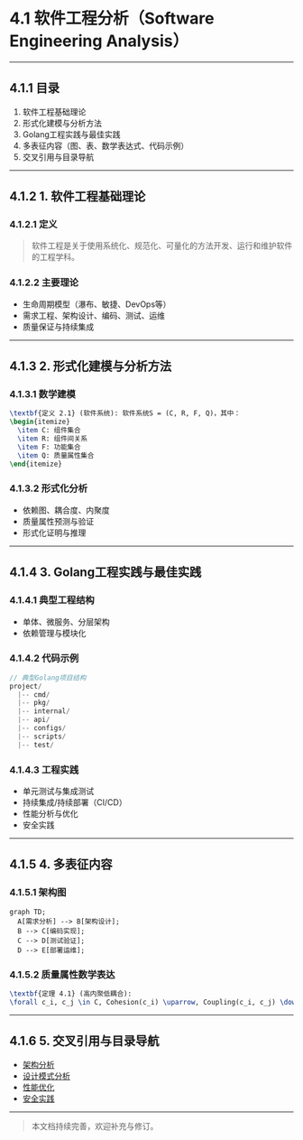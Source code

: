 # 4.1 软件工程分析（Software Engineering Analysis）

---

## 4.1.1 目录

1. 软件工程基础理论
2. 形式化建模与分析方法
3. Golang工程实践与最佳实践
4. 多表征内容（图、表、数学表达式、代码示例）
5. 交叉引用与目录导航

---

## 4.1.2 1. 软件工程基础理论

### 4.1.2.1 定义

> 软件工程是关于使用系统化、规范化、可量化的方法开发、运行和维护软件的工程学科。

### 4.1.2.2 主要理论

- 生命周期模型（瀑布、敏捷、DevOps等）
- 需求工程、架构设计、编码、测试、运维
- 质量保证与持续集成

---

## 4.1.3 2. 形式化建模与分析方法

### 4.1.3.1 数学建模

```latex
\textbf{定义 2.1} (软件系统): 软件系统S = (C, R, F, Q)，其中：
\begin{itemize}
  \item C: 组件集合
  \item R: 组件间关系
  \item F: 功能集合
  \item Q: 质量属性集合
\end{itemize}

```

### 4.1.3.2 形式化分析

- 依赖图、耦合度、内聚度
- 质量属性预测与验证
- 形式化证明与推理

---

## 4.1.4 3. Golang工程实践与最佳实践

### 4.1.4.1 典型工程结构

- 单体、微服务、分层架构
- 依赖管理与模块化

### 4.1.4.2 代码示例

```go
// 典型Golang项目结构
project/
  |-- cmd/
  |-- pkg/
  |-- internal/
  |-- api/
  |-- configs/
  |-- scripts/
  |-- test/

```

### 4.1.4.3 工程实践

- 单元测试与集成测试
- 持续集成/持续部署（CI/CD）
- 性能分析与优化
- 安全实践

---

## 4.1.5 4. 多表征内容

### 4.1.5.1 架构图

```mermaid
graph TD;
  A[需求分析] --> B[架构设计];
  B --> C[编码实现];
  C --> D[测试验证];
  D --> E[部署运维];

```

### 4.1.5.2 质量属性数学表达

```latex
\textbf{定理 4.1} (高内聚低耦合):
\forall c_i, c_j \in C, Cohesion(c_i) \uparrow, Coupling(c_i, c_j) \downarrow \implies Q(S) \uparrow

```

---

## 4.1.6 5. 交叉引用与目录导航

- [架构分析](../01-Architecture-Design/README.md)
- [设计模式分析](../03-Design-Patterns/README.md)
- [性能优化](../06-Performance-Optimization/README.md)
- [安全实践](../07-Security-Practices/README.md)

---

> 本文档持续完善，欢迎补充与修订。
